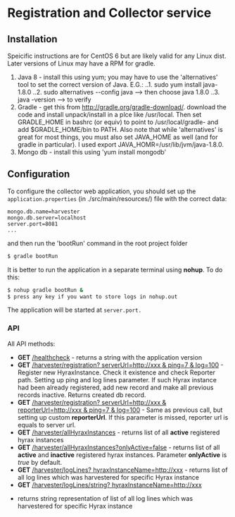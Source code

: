 # Registration and Collector service
## Installation

Speicific instructions are for CentOS 6 but are likely valid for
any Linux dist. Later versions of Linux may have a RPM for 
gradle.

1. Java 8 - install this using yum; you may have to use the
   'alternatives' tool to set the correct version of Java. E.G.:
..1. sudo yum install java-1.8.0
..2. sudo alternatives --config java --> then choose java 1.8.0
..3. java -version --> to verify
2. Gradle - get this from http://gradle.org/gradle-download/.
   download the code and install unpack/install in a plce like
   /usr/local. Then set GRADLE_HOME in bashrc (or equiv) to
   point to /usr/local/gradle-<version> and add $GRADLE_HOME/bin
   to PATH. Also note that while 'alternatives' is great for most
   things, you must also set JAVA_HOME as well (and for gradle
   in particular). I used export JAVA_HOMR=/usr/lib/jvm/java-1.8.0.
3. Mongo db - install this using 'yum install mongodb'

## Configuration 
To configure the collector web application, you should set up the
`application.properties` (in ./src/main/resources/) file with the
correct data:

```
mongo.db.name=harvester
mongo.db.server=localhost
server.port=8081
...
```

and then run the 'bootRun' command in the root project folder

```sh
$ gradle bootRun
```

It is better to run the application in a separate terminal using **nohup**.
To do this:

```sh
$ nohup gradle bootRun &
$ press any key if you want to store logs in nohup.out
```

The application will be started at `server.port.`

### API


All API methods:
* **GET** [/healthcheck]() - returns a string with the application version
* **GET** [/harvester/registration? serverUrl=http://xxx & ping=7 &
log=100]() - Register new HyraxInstance. Check it existence and check
Reporter path. Setting up ping and log lines parameter. If such Hyrax
instance had been already registered, add new record and make all
previous records inactive. Returns created db record.
* **GET** [/harvester/registration? serverUrl=http://xxx &
reporterUrl=http://xxx & ping=7 & log=100]() - Same as previous call,
but setting up custom **reporterUrl**. If this parameter is missed,
reporter url is equals to server url.
* **GET** [/harvester/allHyraxInstances]() - returns list of all
    **active** registered hyrax instances
* **GET** [/harvester/allHyraxInstances?onlyActive=false]() - returns
 list of all **active** and **inactive** registered hyrax instances.
 Parameter **onlyActive** is _true_ by default.
* **GET** [/harvester/logLines? hyraxInstanceName=http://xxx]() -
returns list of all log lines which was harvestered for specific Hyrax
instance
* **GET** [/harvester/logLines/string? hyraxInstanceName=http://xxx]()
- returns string representation of list of all log lines which was
harvestered for specific Hyrax instance